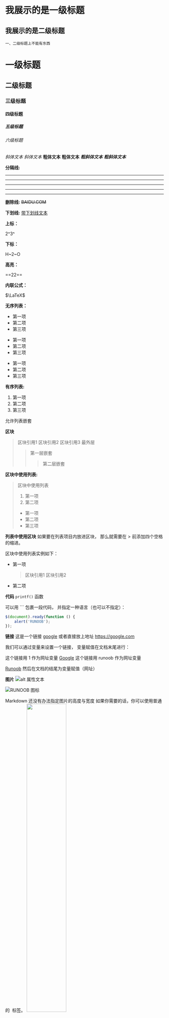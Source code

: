 我展示的是一级标题
=================

我展示的是二级标题
-----------------
	一、二级标题上不能有东西

# 一级标题

## 二级标题

###   三级标题

####    四级标题

##### 五级标题

###### 六级标题

*斜体文本* _斜体文本_
**粗体文本** __粗体文本__
***粗斜体文本*** ___粗斜体文本___

**分隔线:**

***

* * *

*****

- - -

----------
**删除线:**
~~BAIDU.COM~~

**下划线:**
<u>带下划线文本</u>

**上标：**

2^3^

**下标：**

H~2~O

**高亮：**

==22==

**内联公式：**

$\LaTeX$

**无序列表：**

* 第一项
* 第二项
* 第三项

+ 第一项
+ 第二项
+ 第三项


- 第一项
- 第二项
- 第三项

**有序列表:**

1. 第一项
2. 第二项
3. 第三项

允许列表嵌套

**区块**

> 区块引用1
> 区块引用2
> 区块引用3
> 最外层
> > 第一层嵌套
> >
> > > 第二层嵌套

**区块中使用列表:**
> 区块中使用列表
> 1. 第一项
> 2. 第二项
> + 第一项
> + 第二项
> + 第三项

**列表中使用区块**
如果要在列表项目内放进区块，
那么就需要在 > 前添加四个空格的缩进。

区块中使用列表实例如下：

* 第一项
    > 区块引用1
    > 区块引用2
* 第二项

**代码**
`printf()` 函数

可以用 ``` 包裹一段代码，
并指定一种语言（也可以不指定）：

```javascript
$(document).ready(function () {
    alert('RUNOOB');
});
```

**链接**
这是一个链接 
[google](https://google.com)
	或者直接放上地址
	<https://google.com>

我们可以通过变量来设置一个链接，
变量赋值在文档末尾进行：

这个链接用 1 作为网址变量 
[Google][1]
这个链接用 runoob 作为网址变量 

[Runoob][runoob]
然后在文档的结尾为变量赋值（网址）

[1]: http://www.google.com/
[runoob]: http://www.runoob.com/

**图片**
![alt 属性文本](图片地址 "可选标题")

![RUNOOB 图标](http://static.runoob.com/images/runoob-logo.png "RUNOOB")

Markdown 还没有办法指定图片的高度与宽度
如果你需要的话，你可以使用普通的 <img> 标签。
<img src="http://static.runoob.com/images/runoob-logo.png" width="50%">

**表格**

| 左对齐 | 右对齐 | 居中对齐 |
| :-----| ----: | :----: |
| 单元格 | 单元格 | 单元格 |
| 单元格 | 单元格 | 单元格 |

**支持的 HTML 元素**
不在 Markdown 涵盖范围之内的标签
都可以直接在文档里面用 HTML 撰写

目前支持的 HTML 元素有：
<kbd> <b> <i> <em> <sup> <sub> <br>等，可自行尝试

**转义**
md使用了很多特殊符号来表示特定的意义
如果需要显示特定的符号则需要使用转义字符
md使用反斜杠转义特殊字符：

**文本加粗** 

\*\* 正常显示星号 \*\*

md支持以下这些符号前面加上反斜杠
来帮助插入普通的符号：
\   反斜线
`   反引号

*   星号
_   下划线
{}  花括号
[]  方括号
()  小括号
#   井字号
+   加号
-   减号
.   英文句点
!   感叹号

# 数学公式：

[LaTeX数学符号大全_LCCFlccf的博客-CSDN博客_latex 数学符号](https://blog.csdn.net/LCCFlccf/article/details/89643585)

[【Markdown笔记】数学公式 三角函数_dadalaohua的博客-CSDN博客_markdown 三角函数](https://blog.csdn.net/u012028275/article/details/119839411)

[markdown最全数学公式速查_博客-CSDN博客_markdown数学公式](https://blog.csdn.net/jyfu2_12/article/details/79207643)

[Markdown中的行列式和矩阵(LaTex) - 简书 (jianshu.com)](https://www.jianshu.com/p/8618faf9b34f)

## 输入公式：

### 最速解决：

[在线LaTeX公式编辑器-编辑器 (latexlive.com)](https://www.latexlive.com/)

### 公式标签：

在行内输入：$ $符号，在这两个符号之间输入LaTex语法，即可实现在行内插入公式。

在行间输入：$$ $$符号，在这两对符号之间输入LaTex语法，即可实现在行间插入公式。

示例：

 $\alpha$、$\beta$、$\chi$、$\Delta$、$\Gamma$、$\Theta$
$$
\alpha
$$


### 公式语法：

#### **换行**：

`\\`

#### 对齐：

##### &对齐

- 一般对齐：

$$
\begin{aligned}
&y=kx+b\\
&y=kx^2+b\\
\end{aligned}
$$

  - 等号对齐

$$
\begin{aligned}
y=&kx+b\\
kx^2+b=&y\\
\end{aligned}
$$

  - 灵活对齐

$$
\begin{aligned}
&y&&=kx+b\\
&kx^2+b&&=y\\
\end{aligned}
$$

##### 中心对齐：

default

#### 分数：

\frac{分子}{分母}

**求和**：

- 参数位于右方：\sum_{i=1}^{n}
- 参数位于上下方：\sum\limits_{i=1}^{n}

**求导**：

- d - 求导：\frac{\mathrm{d} y }{\mathrm{d} x}
- ∂ - 偏导：\frac{\partial f}{\partial x}
- ∇ - 梯度：\nabla f



## 附录：

### 1.字母的LaTex语法

#### 希腊字母

| 希腊字母小写、大写 | LaTeX形式               | 希腊字母小写、大写 | LaTeX形式         |
| ------------------ | ----------------------- | ------------------ | ----------------- |
| **α** **A**        | \alpha A                | **μ** **N**        | \mu N             |
| **β** **B**        | \beta B                 | **ξ** **Ξ**        | \xi \Xi           |
| **γ** **Γ**        | \gamma \Gamma           | **o** **O**        | o O               |
| **δ** **Δ**        | \delta \Delta           | **π** **Π**        | \pi \Pi           |
| **ϵ** **ε** **E**  | \epsilon \varepsilon E  | **ρ** **ϱ** **P**  | \rho \varrho P    |
| **ζ** **Z**        | \zeta Z                 | **σ** **Σ**        | \sigma \Sigma     |
| **η** **H**        | \eta H                  | **τ** **T**        | \tau T            |
| **θ** **ϑ** **Θ**  | \theta \vartheta \Theta | **υ** **Υ**        | \upsilon \Upsilon |
| **ι** **I**        | \iota I                 | **ϕ** **φ** **Φ**  | \phi \varphi \Phi |
| **κ** **K**        | \kappa K                | **χ** **X**        | \chi X            |
| **λ** **Λ**        | \lambda \Lambda         | **ψ** **Ψ**        | \psi \Psi         |
| **μ** **M**        | \mu M                   | **ω** **Ω**        | \omega \Omega     |

### 2.常用运算符

| 运算符        | latex       |
| ------------- | ----------- |
| $\le$         | \le         |
| $\ge$         | \ge         |
| $\neq$        | \neq 或 \ne |
| $\equiv$      | \equiv      |
| $\triangleq$  | \triangleq  |
| $\rightarrow$ | \rightarrow |
| $\infty$      | \infty      |
| $\in$         | \in         |
| $\subset$     | \subset     |
| $\subseteq$   | \subseteq   |
| $\supset$     | \supset     |
| $\supseteq$   | \supseteq   |
| $\times$      | \times      |
| $\cdot$       | \cdot       |
| $\sqrt$       | \sqrt       |

